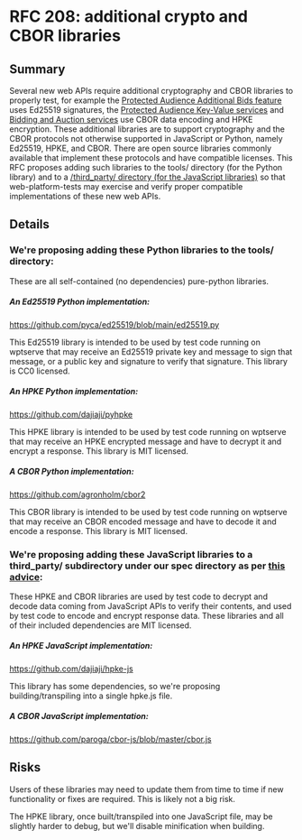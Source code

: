 # RFC 208: additional crypto and CBOR libraries

## Summary

Several new web APIs require additional cryptography and CBOR libraries to
properly test, for example the [Protected Audience Additional Bids feature](https://github.com/WICG/turtledove/blob/main/FLEDGE.md#623-additional-bid-keys )
uses Ed25519 signatures, the [Protected Audience Key-Value services](https://github.com/WICG/turtledove/blob/main/FLEDGE_Key_Value_Server_API.md#query-api-version-2) and
[Bidding and Auction services](https://github.com/WICG/turtledove/blob/main/FLEDGE_browser_bidding_and_auction_API.md) use CBOR data encoding and HPKE encryption.
These additional libraries are to support cryptography and the CBOR
protocols not otherwise supported in JavaScript or Python, namely Ed25519,
HPKE, and CBOR. There are open source libraries commonly available that
implement these protocols and have compatible licenses. This RFC proposes
adding such libraries to the tools/ directory (for the Python library) and
to a [<spec>/third_party/ directory (for the JavaScript libraries)](https://github.com/web-platform-tests/rfcs/issues/46#issuecomment-587707539) so
that web-platform-tests may exercise and verify proper compatible
implementations of these new web APIs.

## Details

### We're proposing adding these Python libraries to the tools/ directory:

These are all self-contained (no dependencies) pure-python libraries.

##### An Ed25519 Python implementation:
https://github.com/pyca/ed25519/blob/main/ed25519.py

This Ed25519 library is intended to be used by test code running on wptserve
that may receive an Ed25519 private key and message to sign that message, or
a public key and signature to verify that signature.  This library is CC0 licensed.

##### An HPKE Python implementation:
https://github.com/dajiaji/pyhpke

This HPKE library is intended to be used by test code running on wptserve
that may receive an HPKE encrypted message and have to decrypt it and encrypt
a response.  This library is MIT licensed.

##### A CBOR Python implementation:
https://github.com/agronholm/cbor2

This CBOR library is intended to be used by test code running on wptserve that
may receive an CBOR encoded message and have to decode it and encode a response.
This library is MIT licensed.

### We're proposing adding these JavaScript libraries to a third_party/ subdirectory under our spec directory as per [this advice](https://github.com/web-platform-tests/rfcs/issues/46#issuecomment-587707539):

These HPKE and CBOR libraries are used by test code to decrypt and decode data
coming from JavaScript APIs to verify their contents, and used by test code to
encode and encrypt response data.  These libraries and all of their included
dependencies are MIT licensed.

##### An HPKE JavaScript implementation:
https://github.com/dajiaji/hpke-js

This library has some dependencies, so we're proposing building/transpiling into a single hpke.js file.

##### A CBOR JavaScript implementation:
https://github.com/paroga/cbor-js/blob/master/cbor.js

## Risks

Users of these libraries may need to update them from time to time if new
functionality or fixes are required. This is likely not a big risk.

The HPKE library, once built/transpiled into one JavaScript file, may be slightly harder to debug, but we'll disable minification when building.
